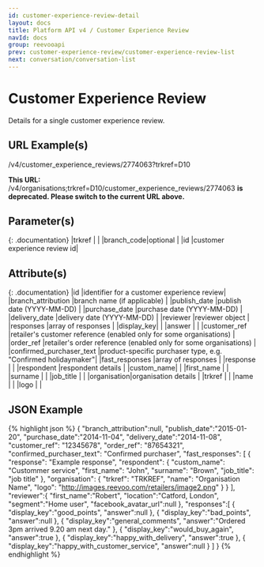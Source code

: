 ```yaml
---
id: customer-experience-review-detail
layout: docs
title: Platform API v4 / Customer Experience Review
navId: docs
group: reevooapi
prev: customer-experience-review/customer-experience-review-list
next: conversation/conversation-list
---
```


# Customer Experience Review
Details for a single customer experience review.

## URL Example(s)
/v4/customer_experience_reviews/2774063?trkref=D10

<div class="warning">
  <strong>This URL: </strong> 
  /v4/organisations;trkref=D10/customer_experience_reviews/2774063 
  <strong> is deprecated. Please switch to the current URL above.</strong><br/>
</div>

## Parameter(s)

{: .documentation}
|trkref     |                             |
|branch_code|optional                     |
|id         |customer experience review id|

## Attribute(s)

{: .documentation}
|id                                       |identifier for a customer experience review|
|branch_attribution                       |branch name (if applicable)                |
|publish_date                             |publish date (YYYY-MM-DD)                  |
|purchase_date                            |purchase date (YYYY-MM-DD)                 |
|delivery_date                            |delivery date (YYYY-MM-DD)                 |
|reviewer                                 |reviewer object                            |
|responses                                |array of responses                         |
|<span class="indent-1">display_key</span>|                                           |
|<span class="indent-1">answer</span>     |                                           |
|customer_ref                             |retailer's customer reference  (enabled only for some organisations)            |
|order_ref                                |retailer's order reference     (enabled only for some organisations)            |
|confirmed_purchaser_text |product-specific purchaser type, e.g. "Confirmed holidaymaker"|
|fast_responses                           |array of responses                         |
|<span class="indent-1">response</span>   |                                           |
|<span class="indent-1">respondent</span> |respondent details                         |
|<span class="indent-2">custom_name</span>|                                           |
|<span class="indent-2">first_name</span> |                                           |
|<span class="indent-2">surname</span>    |                                           |
|<span class="indent-2">job_title</span>  |                                           |
|<span class="indent-1">organisation</span>|organisation details                      |
|<span class="indent-2">trkref</span>     |                                           |
|<span class="indent-2">name</span>       |                                           |
|<span class="indent-2">logo</span>       |                                           |

## JSON Example
{% highlight json %}
{
   "branch_attribution":null,
   "publish_date":"2015-01-20",
   "purchase_date":"2014-11-04",
   "delivery_date":"2014-11-08",
   "customer_ref": "12345678",
   "order_ref": "87654321",
   "confirmed_purchaser_text": "Confirmed purchaser",
   "fast_responses": [
      {
         "response": "Example response",
         "respondent": {
            "custom_name": "Custommer service",
            "first_name": "John",
            "surname": "Brown",
            "job_title": "job title"
         },
         "organisation": {
            "trkref": "TRKREF",
            "name": "Organisation Name",
            "logo": "http://images.reevoo.com/retailers/image2.png"
         }
      }
   ],
   "reviewer":{
      "first_name":"Robert",
      "location":"Catford, London",
      "segment":"Home user",
      "facebook_avatar_url":null
   },
   "responses":[
      {
         "display_key":"good_points",
         "answer":null
      },
      {
         "display_key":"bad_points",
         "answer":null
      },
      {
         "display_key":"general_comments",
         "answer":"Ordered 3pm arrived 9.20 am next day."
      },
      {
         "display_key":"would_buy_again",
         "answer":true
      },
      {
         "display_key":"happy_with_delivery",
         "answer":true
      },
      {
         "display_key":"happy_with_customer_service",
         "answer":null
      }
   ]
}
{% endhighlight %}
